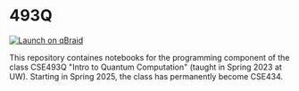 # 493Q

[![Launch on qBraid](https://img.shields.io/endpoint?url=https://api.qbraid.com/api/environments/valid?envSlug=qbraid_sdk_9j9sjy&label=Launch+on+qBraid&labelColor=lightgray&logo=rocket&logoSize=auto&style=for-the-badge)](http://account.qbraid.com?gitHubUrl=https://github.com/ardroc92/493Q.git)

This repository containes notebooks for the programming component of the class CSE493Q "Intro to Quantum Computation" (taught in Spring 2023 at UW). Starting in Spring 2025, the class has permanently become CSE434.
